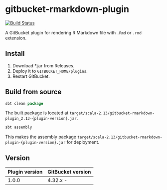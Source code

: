 # gitbucket-rmarkdown-plugin

[![Build Status](https://travis-ci.org/onukura/gitbucket-rmarkdown-plugin.svg?branch=master)](https://travis-ci.org/onukura/gitbucket-rmarkdown-plugin)

A GitBucket plugin for rendering R Markdown file with `.Rmd` or `.rmd` extension.

## Install

1. Download *.jar from Releases.
2. Deploy it to `GITBUCKET_HOME/plugins`.
3. Restart GitBucket.

## Build from source

```sbt
sbt clean package
```

The built package is located at
`target/scala-2.13/gitbucket-rmarkdown-plugin_2.13-{plugin-version}.jar`.

```sbt
sbt assembly
```

This makes the assembly package
`target/scala-2.13/gitbucket-rmarkdown-plugin-{plugin-version}.jar`
for deployment.

## Version

Plugin version|GitBucket version
:---|:---
1.0.0 |4.32.x -
